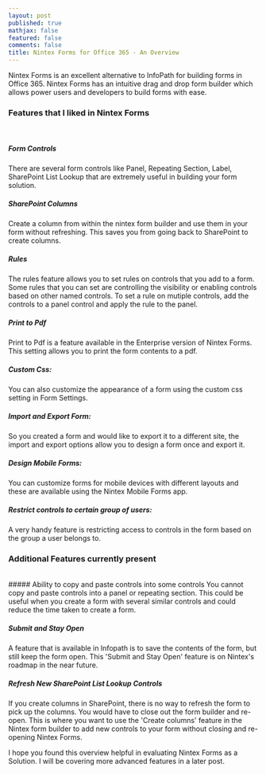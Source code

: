 ```yaml
---
layout: post
published: true
mathjax: false
featured: false
comments: false
title: Nintex Forms for Office 365 - An Overview
---
```

Nintex Forms is an excellent alternative to InfoPath for building forms in Office 365. Nintex Forms has an intuitive drag and drop form builder which allows power users and developers to build forms with ease.

### Features that I liked in Nintex Forms
</br>

##### Form Controls
There are several form controls like Panel, Repeating Section, Label, SharePoint List Lookup that are extremely useful in building your form solution.

##### SharePoint Columns
Create a column from within the nintex form builder and use them in your form without refreshing. This saves you from going back to SharePoint to create columns. 

##### Rules
The rules feature allows you to set rules on controls that you add to a form. Some rules that you can set are controlling the visibility or enabling controls based on other named controls. To set a rule on mutiple controls, add the controls to a panel control and apply the rule to the panel.

##### Print to Pdf
Print to Pdf is a feature available in the Enterprise version of Nintex Forms. This setting allows you to print the form contents to a pdf.

##### Custom Css:
You can also customize the appearance of a form using the custom css setting in Form Settings.

##### Import and Export Form:
So you created a form and would like to export it to a different site, the import and export options allow you to design a form once and export it.

##### Design Mobile Forms:
You can customize forms for mobile devices with different layouts and these are available using the Nintex Mobile Forms app.

##### Restrict controls to certain group of users:
A very handy feature is restricting access to controls in the form based on the group a user belongs to.

### Additional Features currently present

<br>
##### Ability to copy and paste controls into some controls
You cannot copy and paste controls into a panel or repeating section. This could be useful when you create a form with several similar controls and could reduce the time taken to create a form.

##### Submit and Stay Open
A feature that is available in Infopath is to save the contents of the form, but still keep the form open. This 'Submit and Stay Open' feature is on Nintex's roadmap in the near future.

##### Refresh New SharePoint List Lookup Controls
If you create columns in SharePoint, there is no way to refresh the form to pick up the columns. You would have to close out the form builder and re-open. This is where you want to use the 'Create columns' feature in the Nintex form builder to add new controls to your form without closing and re-opening Nintex Forms.

I hope you found this overview helpful in evaluating Nintex Forms as a Solution. I will be covering more advanced features in a later post.

